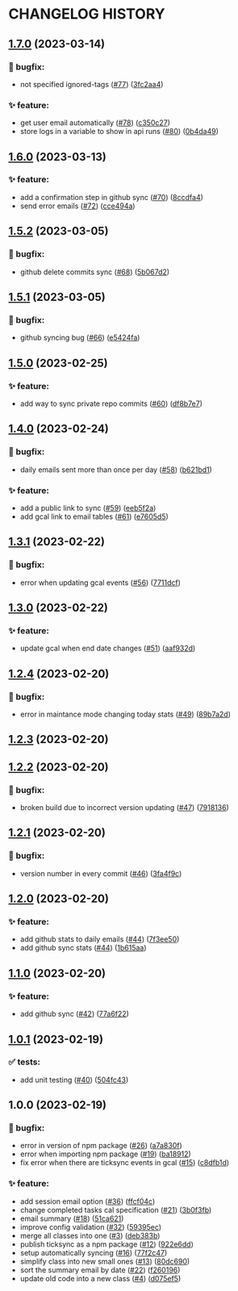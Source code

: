 # CHANGELOG HISTORY

## [1.7.0](https://github.com/lucasvtiradentes/gcal-sync/compare/v1.6.0...v1.7.0) (2023-03-14)


### 🐛 bugfix:

* not specified ignored-tags ([#77](https://github.com/lucasvtiradentes/gcal-sync/issues/77)) ([3fc2aa4](https://github.com/lucasvtiradentes/gcal-sync/commit/3fc2aa4406b32e1211f0aa1b31093db8ea528d7b))


### ✨ feature:

* get user email automatically  ([#78](https://github.com/lucasvtiradentes/gcal-sync/issues/78)) ([c350c27](https://github.com/lucasvtiradentes/gcal-sync/commit/c350c2757f508e1ab3f43f8f2b8c9a29029f98f7))
* store logs in a variable to show in api runs ([#80](https://github.com/lucasvtiradentes/gcal-sync/issues/80)) ([0b4da49](https://github.com/lucasvtiradentes/gcal-sync/commit/0b4da4926fb0340494bc02c78011aebc2939c9d7))

## [1.6.0](https://github.com/lucasvtiradentes/gcal-sync/compare/v1.5.2...v1.6.0) (2023-03-13)


### ✨ feature:

* add a confirmation step in github sync ([#70](https://github.com/lucasvtiradentes/gcal-sync/issues/70)) ([8ccdfa4](https://github.com/lucasvtiradentes/gcal-sync/commit/8ccdfa4a548db337a42a2e07049bcba19253dd85))
* send error emails ([#72](https://github.com/lucasvtiradentes/gcal-sync/issues/72)) ([cce494a](https://github.com/lucasvtiradentes/gcal-sync/commit/cce494ad19ec70eaa38c84b10169e0cf35f914ba))

## [1.5.2](https://github.com/lucasvtiradentes/gcal-sync/compare/v1.5.1...v1.5.2) (2023-03-05)


### 🐛 bugfix:

* github delete commits sync ([#68](https://github.com/lucasvtiradentes/gcal-sync/issues/68)) ([5b067d2](https://github.com/lucasvtiradentes/gcal-sync/commit/5b067d2a97f4326cfa5438cc6d7237ced4485741))

## [1.5.1](https://github.com/lucasvtiradentes/gcal-sync/compare/v1.5.0...v1.5.1) (2023-03-05)


### 🐛 bugfix:

* github syncing bug ([#66](https://github.com/lucasvtiradentes/gcal-sync/issues/66)) ([e5424fa](https://github.com/lucasvtiradentes/gcal-sync/commit/e5424fa6c950c3c2c428aa9a4c9303a098bde603))

## [1.5.0](https://github.com/lucasvtiradentes/gcal-sync/compare/v1.4.0...v1.5.0) (2023-02-25)


### ✨ feature:

* add way to sync private repo commits ([#60](https://github.com/lucasvtiradentes/gcal-sync/issues/60)) ([df8b7e7](https://github.com/lucasvtiradentes/gcal-sync/commit/df8b7e719adc433ed63eced90f3ed6d944ad1ce2))

## [1.4.0](https://github.com/lucasvtiradentes/gcal-sync/compare/v1.3.1...v1.4.0) (2023-02-24)


### 🐛 bugfix:

* daily emails sent more than once per day ([#58](https://github.com/lucasvtiradentes/gcal-sync/issues/58)) ([b621bd1](https://github.com/lucasvtiradentes/gcal-sync/commit/b621bd1269aa641ad95696d674baded86a94a5c8))


### ✨ feature:

* add a public link to sync ([#59](https://github.com/lucasvtiradentes/gcal-sync/issues/59)) ([eeb5f2a](https://github.com/lucasvtiradentes/gcal-sync/commit/eeb5f2ac0c61f6a42812cd2568e8caf604c37f30))
* add gcal link to email tables ([#61](https://github.com/lucasvtiradentes/gcal-sync/issues/61)) ([e7605d5](https://github.com/lucasvtiradentes/gcal-sync/commit/e7605d56a79706a61daedd1bf5fece293ea5763e))

## [1.3.1](https://github.com/lucasvtiradentes/gcal-sync/compare/v1.3.0...v1.3.1) (2023-02-22)


### 🐛 bugfix:

* error when updating gcal events ([#56](https://github.com/lucasvtiradentes/gcal-sync/issues/56)) ([7711dcf](https://github.com/lucasvtiradentes/gcal-sync/commit/7711dcf5b2ab7495b35b0ccd8d8a4ab0659fbc42))

## [1.3.0](https://github.com/lucasvtiradentes/gcal-sync/compare/v1.2.4...v1.3.0) (2023-02-22)


### ✨ feature:

* update gcal when end date changes ([#51](https://github.com/lucasvtiradentes/gcal-sync/issues/51)) ([aaf932d](https://github.com/lucasvtiradentes/gcal-sync/commit/aaf932ddab47757f4a4d7801de94e9fb69d50889))

## [1.2.4](https://github.com/lucasvtiradentes/gcal-sync/compare/v1.2.3...v1.2.4) (2023-02-20)


### 🐛 bugfix:

* error in maintance mode changing today stats ([#49](https://github.com/lucasvtiradentes/gcal-sync/issues/49)) ([89b7a2d](https://github.com/lucasvtiradentes/gcal-sync/commit/89b7a2db66424075239afecb250a219e2df3bfb2))

## [1.2.3](https://github.com/lucasvtiradentes/gcal-sync/compare/v1.2.2...v1.2.3) (2023-02-20)

## [1.2.2](https://github.com/lucasvtiradentes/gcal-sync/compare/v1.2.1...v1.2.2) (2023-02-20)


### 🐛 bugfix:

* broken build due to incorrect version updating ([#47](https://github.com/lucasvtiradentes/gcal-sync/issues/47)) ([7918136](https://github.com/lucasvtiradentes/gcal-sync/commit/79181369df9a4e8463e062a3e18cdd8d8a6e51d9))

## [1.2.1](https://github.com/lucasvtiradentes/gcal-sync/compare/v1.2.0...v1.2.1) (2023-02-20)


### 🐛 bugfix:

* version number in every commit ([#46](https://github.com/lucasvtiradentes/gcal-sync/issues/46)) ([3fa4f9c](https://github.com/lucasvtiradentes/gcal-sync/commit/3fa4f9cdf6f226043ae287da30816a33eeddfa0e))

## [1.2.0](https://github.com/lucasvtiradentes/gcal-sync/compare/v1.1.0...v1.2.0) (2023-02-20)


### ✨ feature:

* add github stats to daily emails ([#44](https://github.com/lucasvtiradentes/gcal-sync/issues/44)) ([7f3ee50](https://github.com/lucasvtiradentes/gcal-sync/commit/7f3ee50d7266e68e7f24b8b0d5e4a0bb4dcd6a25))
* add github sync stats ([#44](https://github.com/lucasvtiradentes/gcal-sync/issues/44)) ([1b615aa](https://github.com/lucasvtiradentes/gcal-sync/commit/1b615aac65f2f9404a9364f02c7ce31daa770878))

## [1.1.0](https://github.com/lucasvtiradentes/gcal-sync/compare/v1.0.1...v1.1.0) (2023-02-20)


### ✨ feature:

* add github sync ([#42](https://github.com/lucasvtiradentes/gcal-sync/issues/42)) ([77a6f22](https://github.com/lucasvtiradentes/gcal-sync/commit/77a6f22a8ee7d68b1a1e4f0f0ad2cec47f84ead7))

## [1.0.1](https://github.com/lucasvtiradentes/gcal-sync/compare/v1.0.0...v1.0.1) (2023-02-19)


### ✅ tests:

* add unit testing ([#40](https://github.com/lucasvtiradentes/gcal-sync/issues/40)) ([504fc43](https://github.com/lucasvtiradentes/gcal-sync/commit/504fc43a0d5cea434301bb9c4c7e4989b48be70a))

## 1.0.0 (2023-02-19)


### 🐛 bugfix:

* error in version of npm package ([#26](https://github.com/lucasvtiradentes/gcal-sync/issues/26)) ([a7a830f](https://github.com/lucasvtiradentes/gcal-sync/commit/a7a830f6c6661d37955789952e39c82551dc787c))
* error when importing npm package ([#19](https://github.com/lucasvtiradentes/gcal-sync/issues/19)) ([ba18912](https://github.com/lucasvtiradentes/gcal-sync/commit/ba18912ede52f9931ab4d4505ceedf98b69eaf0f))
* fix error when there are ticksync events in gcal ([#15](https://github.com/lucasvtiradentes/gcal-sync/issues/15)) ([c8dfb1d](https://github.com/lucasvtiradentes/gcal-sync/commit/c8dfb1db37cb74d4c49cae7ae47984bd35621895))


### ✨ feature:

* add session email option ([#36](https://github.com/lucasvtiradentes/gcal-sync/issues/36)) ([ffcf04c](https://github.com/lucasvtiradentes/gcal-sync/commit/ffcf04cc8e86d952622f2b51532486e20192d112))
* change completed tasks cal specification ([#21](https://github.com/lucasvtiradentes/gcal-sync/issues/21)) ([3b0f3fb](https://github.com/lucasvtiradentes/gcal-sync/commit/3b0f3fb1393efc9d6ad92e33530c0b07dbe6840c))
* email summary ([#18](https://github.com/lucasvtiradentes/gcal-sync/issues/18)) ([51ca621](https://github.com/lucasvtiradentes/gcal-sync/commit/51ca6212e9f1852236ec400eaffbe0f5b46bffe1))
* improve config validation ([#32](https://github.com/lucasvtiradentes/gcal-sync/issues/32)) ([59395ec](https://github.com/lucasvtiradentes/gcal-sync/commit/59395ec67222766f4225d1e69e04c6ed7502428c))
* merge all classes into one ([#3](https://github.com/lucasvtiradentes/gcal-sync/issues/3)) ([deb383b](https://github.com/lucasvtiradentes/gcal-sync/commit/deb383bb4a9af26aff75ff399c4bb4e0459b797d))
* publish ticksync as a npm package ([#12](https://github.com/lucasvtiradentes/gcal-sync/issues/12)) ([922e6dd](https://github.com/lucasvtiradentes/gcal-sync/commit/922e6dd7845e8abdc857a7e2cfccf51a39195ba2))
* setup automatically syncing ([#16](https://github.com/lucasvtiradentes/gcal-sync/issues/16)) ([77f2c47](https://github.com/lucasvtiradentes/gcal-sync/commit/77f2c475b4281787b712153cd9be3c88dc5df006))
* simplify class into new small ones ([#13](https://github.com/lucasvtiradentes/gcal-sync/issues/13)) ([80dc690](https://github.com/lucasvtiradentes/gcal-sync/commit/80dc690622f2b2bab944a973a413f112cfa9fc7a))
* sort the summary email by date ([#22](https://github.com/lucasvtiradentes/gcal-sync/issues/22)) ([f260196](https://github.com/lucasvtiradentes/gcal-sync/commit/f260196fc77c76bd2eee9cd76a5e555f361d4f58))
* update old code into a new class ([#4](https://github.com/lucasvtiradentes/gcal-sync/issues/4)) ([d075ef5](https://github.com/lucasvtiradentes/gcal-sync/commit/d075ef5544afbe60b685b2adb11f26846365c978))
